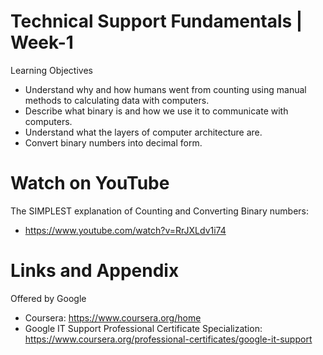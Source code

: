 # Technical Support Fundamentals | Week-1

Learning Objectives

* Understand why and how humans went from counting using manual methods to calculating data with computers.
* Describe what binary is and how we use it to communicate with computers.
* Understand what the layers of computer architecture are.
* Convert binary numbers into decimal form.

Watch on YouTube
========================================================

The SIMPLEST explanation of Counting and Converting Binary numbers:
* https://www.youtube.com/watch?v=RrJXLdv1i74

Links and Appendix
========================================================
Offered by Google


- Coursera: https://www.coursera.org/home
- Google IT Support Professional Certificate Specialization: https://www.coursera.org/professional-certificates/google-it-support
